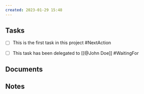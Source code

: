 ```yaml
---
created: 2023-01-29 15:48
---
```

## Tasks
- [ ] This is the first task in this project #NextAction
- [ ] This task has been delegated to [[@John Doe]] #WaitingFor


## Documents


## Notes
